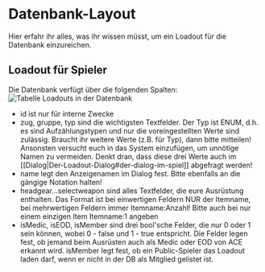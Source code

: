 # Datenbank-Layout
Hier erfahr ihr alles, was ihr wissen müsst, um ein Loadout für die Datenbank einzureichen.

## Loadout für Spieler
Die Datenbank verfügt über die folgenden Spalten:
![Tabelle Loadouts in der Datenbank](http://www11.pic-upload.de/02.09.15/6dw94rxag934.png)

* id ist nur für interne Zwecke
* zug, gruppe, typ sind die wichtigsten Textfelder. Der Typ ist ENUM, d.h. es sind Aufzählungstypen und nur die voreingestellten Werte sind zulässig. Braucht ihr weitere Werte (z.B. für Typ), dann bitte mitteilen! Ansonsten versucht euch in das System einzufügen, um unnötige Namen zu vermeiden. Denkt dran, dass diese drei Werte auch im [[Dialog|Der-Loadout-Dialog#der-dialog-im-spiel]] abgefragt werden!
* name legt den Anzeigenamen im Dialog fest. Bitte ebenfalls an die gängige Notation halten!
* headgear...selectweapon sind alles Textfelder, die eure Ausrüstung enthalten. Das Format ist bei einwertigen Feldern NUR der Itemname, bei mehrwertigen Feldern immer Itemname:Anzahl! Bitte auch bei nur einem einzigen Item Itemname:1 angeben
* isMedic, isEOD, isMember sind drei bool'sche Felder, die nur 0 oder 1 sein können, wobei 0 - false und 1 - true entspricht. Die Felder legen fest, ob jemand beim Ausrüsten auch als Medic oder EOD von ACE erkannt wird. isMember legt fest, ob ein Public-Spieler das Loadout laden darf, wenn er nicht in der DB als Mitglied gelistet ist.